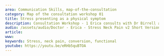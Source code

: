 ```yaml
---
area: Communication Skills, map-of-the-consultation
category: Map of the consultation workshop 01
title: Stress presenting as a physical symptom
description: Consultation Workshop - 1 Erica consults with Dr Birrell about her neck pain
audio: /assets/audio/Doctor - Erica - Stress Neck Pain v2 Short Version.mp3
article: 
www: 
keywords: Stress, neck pain, conversion, functional
youtube: https://youtu.be/eRHb5quBTOA
--- 
```

